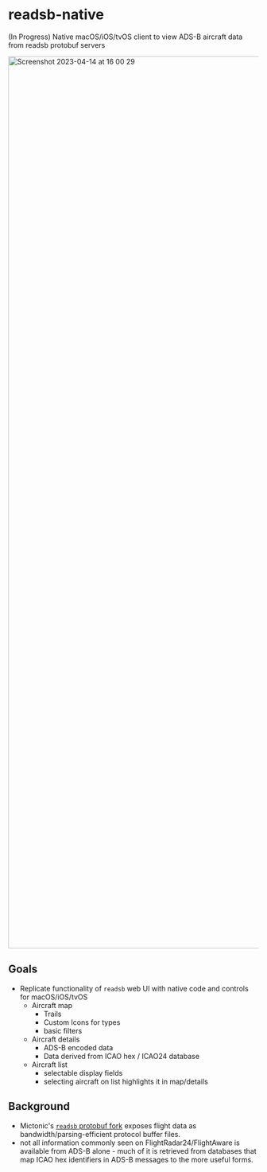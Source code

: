 # readsb-native
(In Progress) Native macOS/iOS/tvOS client to view ADS-B aircraft data from readsb protobuf servers

<img width="1794" alt="Screenshot 2023-04-14 at 16 00 29" src="https://user-images.githubusercontent.com/569012/232168145-4f0878a9-c67c-4c23-a9a9-2408a800e4fc.png">

## Goals
- Replicate functionality of `readsb` web UI with native code and controls for macOS/iOS/tvOS
  - Aircraft map
    - Trails
    - Custom Icons for types
    - basic filters
  - Aircraft details
    - ADS-B encoded data
    - Data derived from ICAO hex / ICAO24 database
  - Aircraft list
    - selectable display fields
    - selecting aircraft on list highlights it in map/details

## Background
- Mictonic's [`readsb` protobuf fork](https://github.com/Mictronics/readsb-protobuf) exposes flight data as bandwidth/parsing-efficient protocol buffer files.
- not all information commonly seen on FlightRadar24/FlightAware is available from ADS-B alone - much of it is retrieved from databases that map ICAO hex identifiers in ADS-B messages to the more useful forms.
